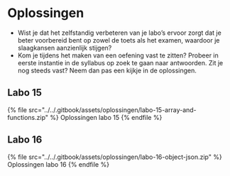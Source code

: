 # Oplossingen

* Wist je dat het zelfstandig verbeteren van je labo’s ervoor zorgt dat je beter voorbereid bent op zowel de toets als het examen, waardoor je slaagkansen aanzienlijk stijgen?
* Kom je tijdens het maken van een oefening vast te zitten? Probeer in eerste instantie in de syllabus op zoek te gaan naar antwoorden. Zit je nog steeds vast? Neem dan pas een kijkje in de oplossingen.

## Labo 15

{% file src="../../.gitbook/assets/oplossingen/labo-15-array-and-functions.zip" %}
Oplossingen labo 15
{% endfile %}


## Labo 16

{% file src="../../.gitbook/assets/oplossingen/labo-16-object-json.zip" %}
Oplossingen labo 16
{% endfile %}
